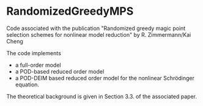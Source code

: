 # RandomizedGreedyMPS
Code associated with the publication "Randomized greedy magic point selection schemes for nonlinear model reduction" by R. Zimmermann/Kai Cheng

The code implements 
* a full-order model
* a POD-based reduced order model
* a POD-DEIM based reduced order model
for the nonlinear Schrödinger equation.

The theoretical background is given in Section 3.3. of the associated paper.
